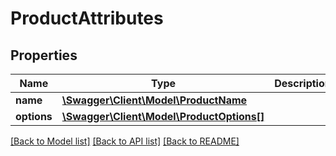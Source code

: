 # ProductAttributes

## Properties
Name | Type | Description | Notes
------------ | ------------- | ------------- | -------------
**name** | [**\Swagger\Client\Model\ProductName**](ProductName.md) |  | 
**options** | [**\Swagger\Client\Model\ProductOptions[]**](ProductOptions.md) |  | 

[[Back to Model list]](../../README.md#documentation-for-models) [[Back to API list]](../../README.md#documentation-for-api-endpoints) [[Back to README]](../../README.md)

